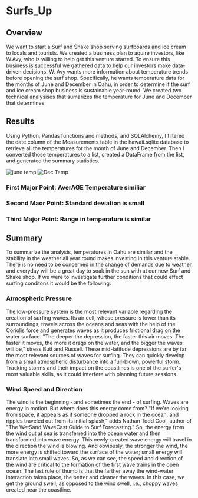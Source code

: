 # Surfs_Up

## Overview
We want to start a Surf and Shake shop serving surfboards and ice cream to locals and tourists. We created a business plan to aquire investors, like W.Avy, who is willing to help get this venture started. To ensure this business is successful we gathered data to help our investors make data-driven decisions. W. Avy wants more information about temperature trends before opening the surf shop. Specifically, he wants temperature data for the months of June and December in Oahu, in order to determine if the surf and ice cream shop business is sustainable year-round. We created two technical analysises that sumarizes the temperature for June and December that determines 

## Results
Using Python, Pandas functions and methods, and SQLAlchemy, I filtered the date column of the Measurements table in the hawaii.sqlite database to retrieve all the temperatures for the month of June and December. Then I converted those temperatures to a list, created a DataFrame from the list, and generated the summary statistics.

![june temp](https://user-images.githubusercontent.com/92180070/207151728-2b1b47da-0f25-4806-90ad-3a0991b43970.png)
![Dec Temp](https://user-images.githubusercontent.com/92180070/207151819-feb62f9e-1163-47da-a193-343f55a9df57.png)

### First Major Point: AverAGE Temperature similiar
### Second Maor Point: Standard deviation is small
### Third Major Point: Range in temperature is similar
## Summary
To summarize the analysis, temperatures in Oahu are similar and the stability in the weather all year round makes investing in this venture stable. There is no need to be concerned in the change of demands due to weather and everyday will be a great day to soak in the sun with at our new Surf and Shake shop. If we were to investigate further conditions that could effect surfing conditons it would be the following: 
### Atmospheric Pressure
The low-pressure system is the most relevant variable regarding the creation of surfing waves. Its air cell, whose pressure is lower than its surroundings, travels across the oceans and seas with the help of the Coriolis force and generates waves as it produces frictional drag on the water surface. "The deeper the depression, the faster this air moves. The faster it moves, the more it drags on the water, and the bigger the waves will be," stress Butt and Russell. These mid-latitude depressions are by far the most relevant sources of waves for surfing. They can quickly develop from a small atmospheric disturbance into a full-blown, powerful storm. Tracking storms and their impact on the coastlines is one of the surfer's most valuable skills, as it could interfere with planning future sessions.

### Wind Speed and Direction
The wind is the beginning - and sometimes the end - of surfing. Waves are energy in motion. But where does this energy come from? "If we're looking from space, it appears as if someone dropped a rock in the ocean, and ripples traveled out from its initial splash," adds Nathan Todd Cool, author of "The WetSand WaveCast Guide to Surf Forecasting." So, the energy from the wind out at sea is transferred into the ocean water and then transformed into wave energy. This newly-created wave energy will travel in the direction the wind is blowing. And obviously, the stronger the wind, the more energy is shifted toward the surface of the water; small energy will translate into small waves. So, as we can see, the speed and direction of the wind are critical to the formation of the first wave trains in the open ocean. The last rule of thumb is that the farther away the wind-water interaction takes place, the better and cleaner the waves. In this case, we get the ground swell, as opposed to the wind swell, i.e., choppy waves created near the coastline.
